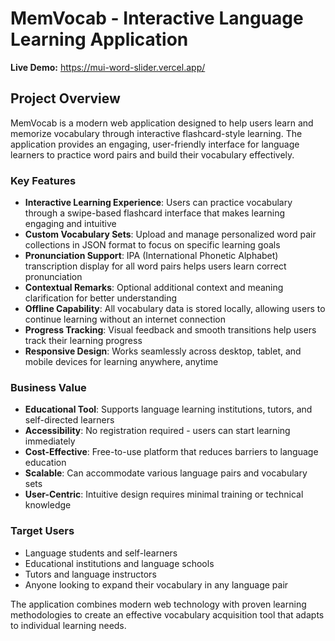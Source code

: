# MemVocab - Interactive Language Learning Application

**Live Demo:** https://mui-word-slider.vercel.app/

## Project Overview

MemVocab is a modern web application designed to help users learn and memorize vocabulary through interactive flashcard-style learning. The application provides an engaging, user-friendly interface for language learners to practice word pairs and build their vocabulary effectively.

### Key Features

- **Interactive Learning Experience**: Users can practice vocabulary through a swipe-based flashcard interface that makes learning engaging and intuitive
- **Custom Vocabulary Sets**: Upload and manage personalized word pair collections in JSON format to focus on specific learning goals
- **Pronunciation Support**: IPA (International Phonetic Alphabet) transcription display for all word pairs helps users learn correct pronunciation
- **Contextual Remarks**: Optional additional context and meaning clarification for better understanding
- **Offline Capability**: All vocabulary data is stored locally, allowing users to continue learning without an internet connection
- **Progress Tracking**: Visual feedback and smooth transitions help users track their learning progress
- **Responsive Design**: Works seamlessly across desktop, tablet, and mobile devices for learning anywhere, anytime

### Business Value

- **Educational Tool**: Supports language learning institutions, tutors, and self-directed learners
- **Accessibility**: No registration required - users can start learning immediately
- **Cost-Effective**: Free-to-use platform that reduces barriers to language education
- **Scalable**: Can accommodate various language pairs and vocabulary sets
- **User-Centric**: Intuitive design requires minimal training or technical knowledge

### Target Users

- Language students and self-learners
- Educational institutions and language schools
- Tutors and language instructors
- Anyone looking to expand their vocabulary in any language pair

The application combines modern web technology with proven learning methodologies to create an effective vocabulary acquisition tool that adapts to individual learning needs.

